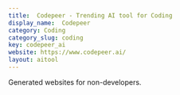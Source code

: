 ```yaml
---
title:  Codepeer - Trending AI tool for Coding
display_name:  Codepeer
category: Coding
category_slug: coding
key: codepeer_ai
website: https://www.codepeer.ai/
layout: aitool
---
```


Generated websites for non-developers.
